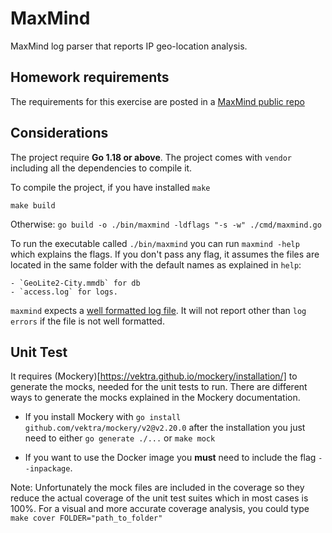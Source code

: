 # MaxMind

MaxMind log parser that reports IP geo-location analysis.

## Homework requirements

The requirements for this exercise are posted in a [MaxMind public repo](https://github.com/maxmind/dev-hire-homework)

## Considerations

The project require **Go 1.18 or above**. The project comes with `vendor` including all the dependencies to compile it.

To compile the project, if you have installed `make`
```make
make build
```

Otherwise: `go build -o ./bin/maxmind -ldflags "-s -w" ./cmd/maxmind.go`

To run the executable called `./bin/maxmind` you can run `maxmind -help` which explains the flags.
If you don't pass any flag, it assumes the files are located in the same folder with the default names as explained in `help`:

    - `GeoLite2-City.mmdb` for db
    - `access.log` for logs.

`maxmind` expects a [well formatted log file](https://httpd.apache.org/docs/2.4/logs.html#combined). It will not report other than `log errors` if the file is not well formatted.


## Unit Test

It requires (Mockery)[https://vektra.github.io/mockery/installation/] to generate the mocks, needed for the unit tests to run. There are different ways to generate the mocks explained in the Mockery documentation.

- If you install Mockery with `go install github.com/vektra/mockery/v2@v2.20.0` after the installation you just need to either `go generate ./...` or `make mock`

- If you want to use the Docker image you **must** need to include the flag `--inpackage`.

Note: Unfortunately the mock files are included in the coverage so they reduce the actual coverage of the unit test suites which in most cases is 100%. For a visual and more accurate coverage analysis, you could type `make cover FOLDER="path_to_folder"`
